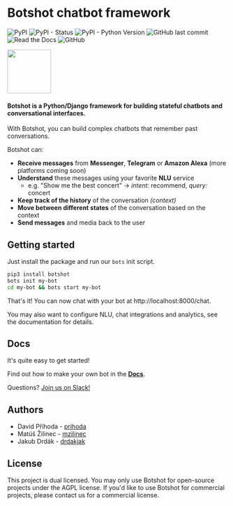 
# Botshot chatbot framework

![PyPI](https://img.shields.io/pypi/v/botshot.svg)
![PyPI - Status](https://img.shields.io/pypi/status/botshot.svg)
![PyPI - Python Version](https://img.shields.io/pypi/pyversions/botshot.svg)
![GitHub last commit](https://img.shields.io/github/last-commit/botshot/botshot.svg)
![Read the Docs](https://img.shields.io/readthedocs/botshot.svg)
![GitHub](https://img.shields.io/github/license/botshot/botshot.svg)

<!-- ![PyPI - Django Version](https://img.shields.io/pypi/djversions/botshot.svg) -->
<p>
<img src="https://raw.githubusercontent.com/botshot/botshot/devel/docs/images/botshot.png" height="100"/>
</p>


#### Botshot is a Python/Django framework for building stateful chatbots and conversational interfaces.

With Botshot, you can build complex chatbots that remember past conversations.

Botshot can:
- __Receive messages__ from __Messenger__, __Telegram__ or __Amazon Alexa__ (more platforms coming soon)
- __Understand__ these messages using your favorite **NLU** service
  - e.g. "Show me the best concert" -> *intent:* recommend, *query:* concert
- __Keep track of the history__ of the conversation *(context)*
- __Move between different states__ of the conversation based on the context
- __Send messages__ and media back to the user
<!-- - It's __language independent__ -->
<!-- - It has a __web chat GUI__ for easy testing -->

## Getting started

Just install the package and run our `bots` init script.
```bash
pip3 install botshot
bots init my-bot
cd my-bot && bots start my-bot
```

That's it! You can now chat with your bot at http://localhost:8000/chat.


You may also want to configure NLU, chat integrations and analytics, see the documentation for details.

## Docs

It's quite easy to get started!

Find out how to make your own bot in the **[Docs](https://botshot.readthedocs.io)**.

Questions? [Join us on Slack!](https://botshot-slackin.herokuapp.com/)

## Authors
- David Příhoda - [prihoda](https://github.com/prihoda)
- Matúš Žilinec - [mzilinec](https://github.com/mzilinec)
- Jakub Drdák   - [drdakjak](https://github.com/drdakjak)


## License
This project is dual licensed. You may only use Botshot for open-source projects under the AGPL license.  If you'd like to use Botshot for commercial projects, please contact us for a commercial license.
